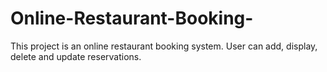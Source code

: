 # Online-Restaurant-Booking-
This project is an online restaurant booking system. User can add, display, delete and update reservations. 
